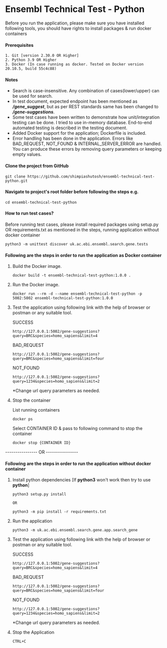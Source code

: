 # Ensembl Technical Test - Python

Before you run the application, please make sure you have installed following tools, you should have rights to install packages & run docker containers
#### Prerequisites
```
1. Git [version 2.30.0 OR Higher]
2. Python 3.9 OR Higher
3. Docker (In case running as docker. Tested on Docker version 20.10.5, build 55c4c88)
```

#### Notes
* Search is case-insensitive. Any combination of cases(lower/upper) can be used for search.
* In test document, expected endpoint has been mentioned as ***/gene_suggest***, but as per REST standards
same has been changed to ***/gene-suggestions***.
* Some test cases have been written to demonstrate how unit/integration testing can be done. I tried to use in-memory database. 
  End-to-end automated testing is described in the testing document.
* Added Docker support for the application; Dockerfile is included.  
* Error handling has been done in the application. Errors like BAD_REQUEST, NOT_FOUND & INTERNAL_SERVER_ERROR are handled.
  You can produce these errors by removing query parameters or keeping empty values.

#### Clone the project from GitHub
   ```
   git clone https://github.com/shimpiashutosh/ensembl-technical-test-python.git
   ```
#### Navigate to project's root folder before following the steps e.g.
   ```
   cd ensembl-technical-test-python
   ```
#### How to run test cases?
   Before running test cases, please install required packages using setup.py OR requirements.txt as mentioned in the steps, 
   running application without docker container
   ```
   python3 -m unittest discover uk.ac.ebi.ensembl.search.gene.tests
   ```

#### Following are the steps in order to run the application as Docker container
1. Build the Docker image.
   ```
   docker build -t ensembl-technical-test-python:1.0.0 .
   ```
2. Run the Docker image.
   ```
   docker run --rm -d --name ensembl-technical-test-python -p 5002:5002 ensembl-technical-test-python:1.0.0
   ```
3. Test the application using following link with the help of browser or postman or any suitable tool.
   
   SUCCESS
   ```
   http://127.0.0.1:5002/gene-suggestions?query=BRC&species=homo_sapiens&limit=4
   ```
   BAD_REQUEST
   ```
   http://127.0.0.1:5002/gene-suggestions?query=BRC&species=homo_sapiens&limit=four
   ```
   NOT_FOUND
   ```
   http://127.0.0.1:5002/gene-suggestions?query=1234&species=homo_sapiens&limit=2
   ```
   *Change url query parameters as needed.
4. Stop the container
   
   List running containers
   ```
   docker ps
   ```
   Select CONTAINER ID & pass to following command to stop the container
   ```
   docker stop {CONTAINER ID}
   
---------------- OR ----------------

#### Following are the steps in order to run the application without docker container 
1. Install python dependencies [If **python3** won't work then try to use **python**]
   ```
   python3 setup.py install
   
   OR
   
   python3 -m pip install -r requirements.txt
   ```
2. Run the application
   ```
   python3 -m uk.ac.ebi.ensembl.search.gene.app.search_gene
   ```
3. Test the application using following link with the help of browser or postman or any suitable tool.

   SUCCESS
   ```
   http://127.0.0.1:5002/gene-suggestions?query=BRC&species=homo_sapiens&limit=4
   ```
   BAD_REQUEST
   ```
   http://127.0.0.1:5002/gene-suggestions?query=BRC&species=homo_sapiens&limit=four
   ```
   NOT_FOUND
   ```
   http://127.0.0.1:5002/gene-suggestions?query=1234&species=homo_sapiens&limit=2
   ```
   *Change url query parameters as needed.
4. Stop the Application
   ```
   CTRL+C
   ```
